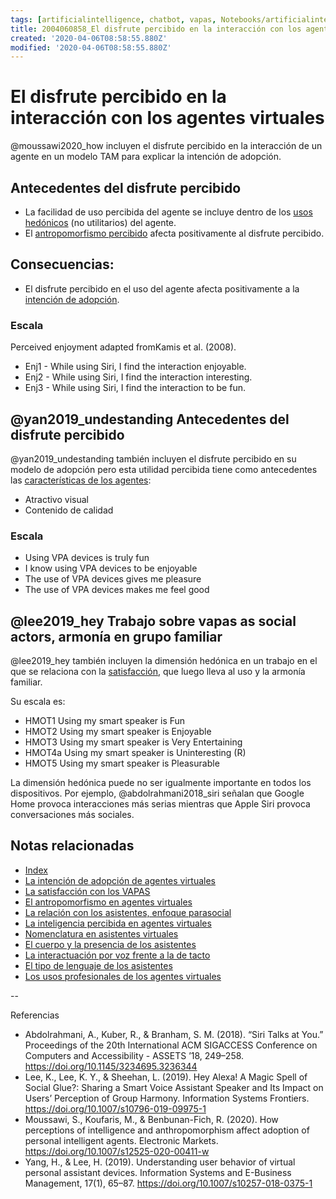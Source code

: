 ```yaml
---
tags: [artificialintelligence, chatbot, vapas, Notebooks/artificialintelligence, virtualagents, perceivedenjoyment]
title: 2004060858_El disfrute percibido en la interacción con los agentes virtuales
created: '2020-04-06T08:58:55.880Z'
modified: '2020-04-06T08:58:55.880Z'
---
```


# El disfrute percibido en la interacción con los agentes virtuales

@moussawi2020_how incluyen el disfrute percibido en la interacción de un agente en un modelo TAM para explicar la intención de adopción.

## Antecedentes del disfrute percibido

- La facilidad de uso percibida del agente se incluye dentro de los [usos hedónicos](2004060821_usos_virtual_agents_sistemas_duales.md) (no utilitarios) del agente.
- El [antropomorfismo percibido](2004060734_antropomorfismo_vapas.md) afecta positivamente al disfrute percibido.

## Consecuencias:

- El disfrute percibido en el uso del agente afecta positivamente a la [intención de adopción](2004060832_intencion_adopcion_agente_virtual.md). 

### Escala

Perceived enjoyment adapted fromKamis et al. (2008). 
- Enj1 - While using Siri, I find the interaction enjoyable. 
- Enj2 - While using Siri, I find the interaction interesting. 
- Enj3 - While using Siri, I find the interaction to be fun.


## @yan2019_undestanding Antecedentes del disfrute percibido

@yan2019_undestanding también incluyen el disfrute percibido en su modelo de adopción pero esta utilidad percibida tiene como antecedentes las [características de los agentes](2004170922_caracteristicasVAPA.md):

- Atractivo visual
- Contenido de calidad

### Escala

 - Using VPA devices is truly fun
 - I know using VPA devices to be enjoyable 
 - The use of VPA devices gives me pleasure 
 - The use of VPA devices makes me feel good


## @lee2019_hey Trabajo sobre vapas as social actors, armonía en grupo familiar

 @lee2019_hey también incluyen la dimensión hedónica en un trabajo en el que se relaciona con la [satisfacción](2004240815_satisfaccion_vapas.md), que luego lleva al uso y la armonía familiar.

 Su escala es:

- HMOT1 Using my smart speaker is Fun
- HMOT2 Using my smart speaker is Enjoyable
- HMOT3 Using my smart speaker is Very Entertaining 
- HMOT4a Using my smart speaker is Uninteresting (R) 
- HMOT5 Using my smart speaker is Pleasurable

La dimensión hedónica puede no ser igualmente importante en todos los dispositivos. Por ejemplo, @abdolrahmani2018_siri señalan que Google Home provoca interacciones más serias mientras que Apple Siri provoca conversaciones más sociales. 

## Notas relacionadas

- [Index](_2003101705_index.md)
- [La intención de adopción de agentes virtuales](2004060832_intencion_adopcion_agente_virtual.md)
- [La satisfacción con los VAPAS](2004240815_satisfaccion_vapas.md)
- [El antropomorfismo en agentes virtuales](2004060734_antropomorfismo_vapas.md)
- [La relación con los asistentes, enfoque parasocial](2004160935_relacion_con_vapas.md)
- [La inteligencia percibida en agentes virtuales](2004060750_inteligencia_percibida_agentes_virtuales.md)
- [Nomenclatura en asistentes virtuales](2004030718_nombresasistentesvirtuales.md)
- [El cuerpo y la presencia de los asistentes](2004040921_cuerpo_presencia_fisica_asistentes_virtuales.md)
- [La interactuación por voz frente a la de tacto](2004051647_effect_voice_interactions.md)
- [El tipo de lenguaje de los asistentes](2004051732_tipo_lenguaje_asistentes.md)
- [Los usos profesionales de los agentes virtuales](2004081151_usos_profesionales_vapas.md)


--

Referencias 

- Abdolrahmani, A., Kuber, R., & Branham, S. M. (2018). “Siri Talks at You.” Proceedings of the 20th International ACM SIGACCESS Conference on Computers and Accessibility - ASSETS ’18, 249–258. https://doi.org/10.1145/3234695.3236344
- Lee, K., Lee, K. Y., & Sheehan, L. (2019). Hey Alexa! A Magic Spell of Social Glue?: Sharing a Smart Voice Assistant Speaker and Its Impact on Users’ Perception of Group Harmony. Information Systems Frontiers. https://doi.org/10.1007/s10796-019-09975-1
- Moussawi, S., Koufaris, M., & Benbunan-Fich, R. (2020). How perceptions of intelligence and anthropomorphism affect adoption of personal intelligent agents. Electronic Markets. https://doi.org/10.1007/s12525-020-00411-w
- Yang, H., & Lee, H. (2019). Understanding user behavior of virtual personal assistant devices. Information Systems and E-Business Management, 17(1), 65–87. https://doi.org/10.1007/s10257-018-0375-1